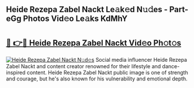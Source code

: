 ## Heide Rezepa Zabel Nackt Le𝚊k𝚎d N𝚞𝚍es - Part-eGg Photos Vid𝚎o Le𝚊ks KdMhY

# <h2><a href="http://fb5a28.evod.top/?m=Heide+Rezepa+Zabel+Nackt">🔗 👉🔴 Heide Rezepa Zabel Nackt Vid𝚎o Ph𝚘t𝚘s</a></h2>

[![Heide Rezepa Zabel Nackt N𝚞d𝚎s](https://i.imgur.com/8V9OHl7.gif)](http://fb5a28.evod.top/?m=Heide+Rezepa+Zabel+Nackt)
Social media influencer Heide Rezepa Zabel Nackt and content creator renowned for their lifestyle and dance-inspired content. Heide Rezepa Zabel Nackt public image is one of strength and courage, but he's also known for his vulnerability and emotional depth. 
